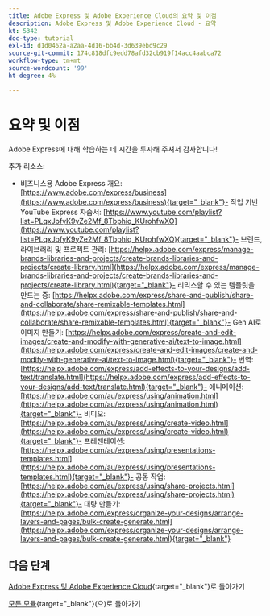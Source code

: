 ```yaml
---
title: Adobe Express 및 Adobe Experience Cloud의 요약 및 이점
description: Adobe Express 및 Adobe Experience Cloud - 요약
kt: 5342
doc-type: tutorial
exl-id: d1d0462a-a2aa-4d16-bb4d-3d639ebd9c29
source-git-commit: 174c818dfc9edd78afd32cb919f14acc4aabca72
workflow-type: tm+mt
source-wordcount: '99'
ht-degree: 4%

---
```


# 요약 및 이점

Adobe Express에 대해 학습하는 데 시간을 투자해 주셔서 감사합니다!

추가 리소스:

- 비즈니스용 Adobe Express 개요: [https://www.adobe.com/express/business](https://www.adobe.com/express/business){target="_blank"}- 작업 기반 YouTube Express 자습서: [https://www.youtube.com/playlist?list=PLqxJbfyK9yZe2Mf_8Tbphiq_KUrohfwXO](https://www.youtube.com/playlist?list=PLqxJbfyK9yZe2Mf_8Tbphiq_KUrohfwXO){target="_blank"}- 브랜드, 라이브러리 및 프로젝트 관리: [https://helpx.adobe.com/express/manage-brands-libraries-and-projects/create-brands-libraries-and-projects/create-library.html](https://helpx.adobe.com/express/manage-brands-libraries-and-projects/create-brands-libraries-and-projects/create-library.html){target="_blank"}- 리믹스할 수 있는 템플릿을 만드는 중: [https://helpx.adobe.com/express/share-and-publish/share-and-collaborate/share-remixable-templates.html](https://helpx.adobe.com/express/share-and-publish/share-and-collaborate/share-remixable-templates.html){target="_blank"}- Gen AI로 이미지 만들기: [https://helpx.adobe.com/express/create-and-edit-images/create-and-modify-with-generative-ai/text-to-image.html](https://helpx.adobe.com/express/create-and-edit-images/create-and-modify-with-generative-ai/text-to-image.html){target="_blank"}- 번역: [https://helpx.adobe.com/express/add-effects-to-your-designs/add-text/translate.html](https://helpx.adobe.com/express/add-effects-to-your-designs/add-text/translate.html){target="_blank"}- 애니메이션: [https://helpx.adobe.com/au/express/using/animation.html](https://helpx.adobe.com/au/express/using/animation.html){target="_blank"}- 비디오: [https://helpx.adobe.com/au/express/using/create-video.html](https://helpx.adobe.com/au/express/using/create-video.html){target="_blank"}- 프레젠테이션: [https://helpx.adobe.com/au/express/using/presentations-templates.html](https://helpx.adobe.com/au/express/using/presentations-templates.html){target="_blank"}- 공동 작업: [https://helpx.adobe.com/au/express/using/share-projects.html](https://helpx.adobe.com/au/express/using/share-projects.html){target="_blank"}- 대량 만들기: [https://helpx.adobe.com/express/organize-your-designs/arrange-layers-and-pages/bulk-create-generate.html](https://helpx.adobe.com/express/organize-your-designs/arrange-layers-and-pages/bulk-create-generate.html){target="_blank"}

## 다음 단계

[Adobe Express 및 Adobe Experience Cloud](./express.md){target="_blank"}로 돌아가기

[모든 모듈](./../../../overview.md){target="_blank"}(으)로 돌아가기